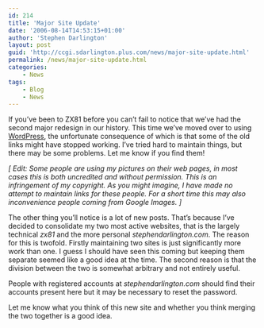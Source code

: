 ```yaml
---
id: 214
title: 'Major Site Update'
date: '2006-08-14T14:53:15+01:00'
author: 'Stephen Darlington'
layout: post
guid: 'http://ccgi.sdarlington.plus.com/news/major-site-update.html'
permalink: /news/major-site-update.html
categories:
    - News
tags:
    - Blog
    - News
---
```


If you’ve been to ZX81 before you can’t fail to notice that we’ve had the second major redesign in our history. This time we’ve moved over to using [WordPress](http://www.wordpress.org/), the unfortunate consequence of which is that some of the old links might have stopped working. I’ve tried hard to maintain things, but there may be some problems. Let me know if you find them!

*\[ Edit: Some people are using my pictures on their web pages, in most cases this is both uncredited and without permission. This is an infringement of my copyright. As you might imagine, I have made no attempt to maintain links for these people. For a short time this may also inconvenience people coming from Google Images. \]*

The other thing you’ll notice is a lot of new posts. That’s because I’ve decided to consolidate my two most active websites, that is the largely technical *zx81* and the more personal *stephendarlington.com*. The reason for this is twofold. Firstly maintaining two sites is just significantly more work than one. I guess I should have seen this coming but keeping them separate seemed like a good idea at the time. The second reason is that the division between the two is somewhat arbitrary and not entirely useful.

People with registered accounts at *stephendarlington.com* should find their accounts present here but it may be necessary to reset the password.

Let me know what you think of this new site and whether you think merging the two together is a good idea.
